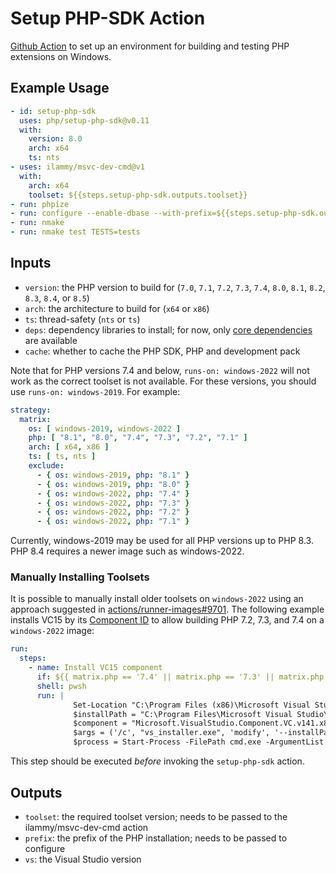 # Setup PHP-SDK Action

[Github Action](https://github.com/features/actions) to set up an environment
for building and testing PHP extensions on Windows.

## Example Usage

````.yml
- id: setup-php-sdk
  uses: php/setup-php-sdk@v0.11
  with:
    version: 8.0
    arch: x64
    ts: nts
- uses: ilammy/msvc-dev-cmd@v1
  with:
    arch: x64
    toolset: ${{steps.setup-php-sdk.outputs.toolset}}
- run: phpize
- run: configure --enable-dbase --with-prefix=${{steps.setup-php-sdk.outputs.prefix}}
- run: nmake
- run: nmake test TESTS=tests
````

## Inputs

- `version`: the PHP version to build for
  (`7.0`, `7.1`, `7.2`, `7.3`, `7.4`, `8.0`, `8.1`, `8.2`, `8.3`, `8.4`, or `8.5`)
- `arch`: the architecture to build for (`x64` or `x86`)
- `ts`: thread-safety (`nts` or `ts`)
- `deps`: dependency libraries to install; for now, only
  [core dependencies](https://windows.php.net/downloads/php-sdk/deps/) are available
- `cache`: whether to cache the PHP SDK, PHP and development pack

Note that for PHP versions 7.4 and below, `runs-on: windows-2022` will not work
as the correct toolset is not available. For these versions, you should use
`runs-on: windows-2019`. For example:

```yml
strategy:
  matrix:
    os: [ windows-2019, windows-2022 ]
    php: [ "8.1", "8.0", "7.4", "7.3", "7.2", "7.1" ]
    arch: [ x64, x86 ]
    ts: [ ts, nts ]
    exclude:
      - { os: windows-2019, php: "8.1" }
      - { os: windows-2019, php: "8.0" }
      - { os: windows-2022, php: "7.4" }
      - { os: windows-2022, php: "7.3" }
      - { os: windows-2022, php: "7.2" }
      - { os: windows-2022, php: "7.1" }
```

Currently, windows-2019 may be used for all PHP versions up to PHP 8.3.
PHP 8.4 requires a newer image such as windows-2022.

### Manually Installing Toolsets

It is possible to manually install older toolsets on `windows-2022` using an
approach suggested in [actions/runner-images#9701](https://github.com/actions/runner-images/issues/9701).
The following example installs VC15 by its
[Component ID](https://learn.microsoft.com/en-us/visualstudio/install/workload-component-id-vs-build-tools?view=vs-2022)
to allow building PHP 7.2, 7.3, and 7.4 on a `windows-2022` image:

```yml
run:
  steps:
    - name: Install VC15 component
      if: ${{ matrix.php == '7.4' || matrix.php == '7.3' || matrix.php == '7.2' }}
      shell: pwsh
      run: |
              Set-Location "C:\Program Files (x86)\Microsoft Visual Studio\Installer\"
              $installPath = "C:\Program Files\Microsoft Visual Studio\2022\Enterprise"
              $component = "Microsoft.VisualStudio.Component.VC.v141.x86.x64"
              $args = ('/c', "vs_installer.exe", 'modify', '--installPath', "`"$installPath`"", '--add', $component, '--quiet', '--norestart', '--nocache')
              $process = Start-Process -FilePath cmd.exe -ArgumentList $args -Wait -PassThru -WindowStyle Hidden
```

This step should be executed _before_ invoking the `setup-php-sdk` action.

## Outputs

- `toolset`: the required toolset version;
  needs to be passed to the ilammy/msvc-dev-cmd action
- `prefix`: the prefix of the PHP installation;
  needs to be passed to configure
- `vs`: the Visual Studio version
